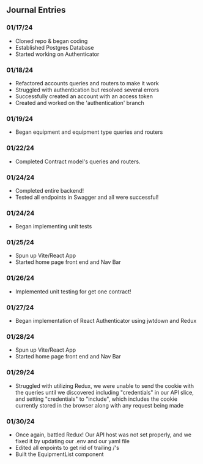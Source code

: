 ## Journal Entries

### 01/17/24
- Cloned repo & began coding
- Established Postgres Database
- Started working on Authenticator

### 01/18/24
- Refactored accounts queries and routers to make it work
- Struggled with authentication but resolved several errors
- Successfully created an account with an access token
- Created and worked on the 'authentication' branch

### 01/19/24
- Began equipment and equipment type queries and routers

### 01/22/24
- Completed Contract model's queries and routers.

### 01/24/24
- Completed entire backend!
- Tested all endpoints in Swagger and all were successful!

### 01/24/24
- Began implementing unit tests

### 01/25/24
- Spun up Vite/React App
- Started home page front end and Nav Bar

### 01/26/24
- Implemented unit testing for get one contract!

### 01/27/24
- Began implementation of React Authenticator using jwtdown and Redux

### 01/28/24
- Spun up Vite/React App
- Started home page front end and Nav Bar

### 01/29/24
- Struggled with utilizing Redux, we were unable to send the cookie with the queries until we discovered including "credentials" in our API slice, and setting "credentials" to "include", which includes the cookie currently stored in the browser along with any request being made

### 01/30/24
- Once again, battled Redux! Our API host was not set properly, and we fixed it by updating our .env and our yaml file
- Edited all enpoints to get rid of trailing /'s
- Built the EquipmentList component
